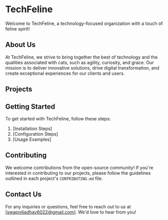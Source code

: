 # TechFeline

Welcome to TechFeline, a technology-focused organization with a touch of feline spirit!

## About Us

At TechFeline, we strive to bring together the best of technology and the qualities associated with cats, such as agility, curiosity, and grace. Our mission is to deliver innovative solutions, drive digital transformation, and create exceptional experiences for our clients and users.

## Projects

## Getting Started

To get started with TechFeline, follow these steps:

1. [Installation Steps]
2. [Configuration Steps]
3. [Usage Examples]

## Contributing

We welcome contributions from the open-source community! If you're interested in contributing to our projects, please follow the guidelines outlined in each project's `CONTRIBUTING.md` file.

## Contact Us

For any inquiries or questions, feel free to reach out to us at [swapniljadhav6022@gmail.com]. We'd love to hear from you!

